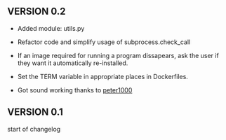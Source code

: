 VERSION 0.2
-------------

* Added module: utils.py

* Refactor code and simplify usage of subprocess.check_call

* If an image required for running a program dissapears, ask the user if they want it automatically re-installed.

* Set the TERM variable in appropriate places in Dockerfiles.

* Got sound working thanks to [peter1000](https://github.com/timthelion/subuser/pull/22)

VERSION 0.1
-------------
start of changelog
